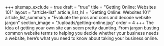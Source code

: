 +++
sitemap_exclude = true
draft = "true"
title = "Getting Online: Websites 101"
layout = "article-list"
article_list_h1 = "Getting Online: Websites 101"
article_list_summary = "Evaluate the pros and cons and decode website jargon"
section_image = "/uploads/getting-online.jpg"
order = 4
+++
The idea of getting your own site can seem pretty daunting. From jargon busting common website terms to helping you decide whether your business needs a website, here’s what you need to know about taking your business online.
